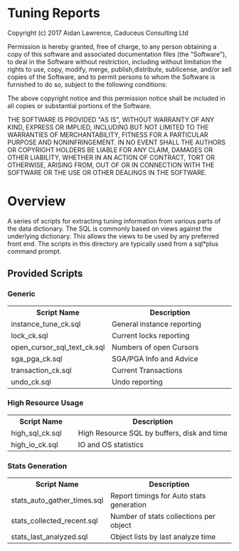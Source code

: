 <H1>Tuning Reports</H1>

Copyright (c) 2017 Aidan Lawrence, Caduceus Consulting Ltd

Permission is hereby granted, free of charge, to any person obtaining a copy of this software and associated documentation files (the "Software"), to deal in the Software without restriction, including without limitation the rights to use, copy, modify, merge, publish,distribute, sublicense, and/or sell copies of the Software, and to permit persons to whom the Software is furnished to do so, subject to the following conditions:

The above copyright notice and this permission notice shall be included in all copies or substantial portions of the Software.

THE SOFTWARE IS PROVIDED "AS IS", WITHOUT WARRANTY OF ANY KIND, EXPRESS OR IMPLIED, INCLUDING BUT NOT LIMITED TO THE WARRANTIES OF MERCHANTABILITY, FITNESS FOR A PARTICULAR PURPOSE AND NONINFRINGEMENT. IN NO EVENT SHALL THE AUTHORS OR COPYRIGHT HOLDERS BE LIABLE FOR ANY CLAIM, DAMAGES OR OTHER LIABILITY, WHETHER IN AN ACTION OF CONTRACT, TORT OR OTHERWISE, ARISING FROM, OUT OF OR IN CONNECTION WITH THE SOFTWARE OR THE USE OR OTHER DEALINGS IN THE SOFTWARE.

<H1>Overview</H1>

A series of scripts for extracting tuning information from various parts of the data dictionary. The SQL is commonly based on views against the underlying dictionary. This allows the views to be used by any preferred front end. The scripts in this directory are typically used from a sql*plus command prompt. 

<H2>Provided Scripts</H2>

<H3>Generic</H3>

<table style="width:100%">
<tr><th width=30%>Script Name</th><th width=70%>Description</th></tr>
<tr><td>instance_tune_ck.sql</td><td>General instance reporting</td></tr>
<tr><td>lock_ck.sql</td><td>Current locks reporting</td></tr>
<tr><td>open_cursor_sql_text_ck.sql</td><td>Numbers of open Cursors</td></tr>
<tr><td>sga_pga_ck.sql</td><td>SGA/PGA Info and Advice</td></tr>
<tr><td>transaction_ck.sql</td><td>Current Transactions</td></tr>
<tr><td>undo_ck.sql</td><td>Undo reporting</td></tr>
</table>

<H3>High Resource Usage</H3>

<table style="width:100%">
<tr><th width=30%>Script Name</th><th width=70%>Description</th></tr>
<tr><td>high_sql_ck.sql</td><td>High Resource SQL by buffers, disk and time</td></tr>
<tr><td>high_io_ck.sql</td><td>IO and OS statistics</td></tr>
</table>


<H3>Stats Generation</H3>

<table style="width:100%">
<tr><th width=30%>Script Name</th><th width=70%>Description</th></tr>
<tr><td>stats_auto_gather_times.sql</td><td>Report timings for Auto stats generation</td></tr>
<tr><td>stats_collected_recent.sql</td><td>Number of stats collections per object</td></tr>
<tr><td>stats_last_analyzed.sql</td><td>Object lists by last analyze time</td></tr>
</table>

